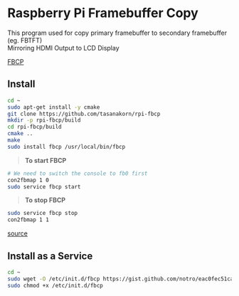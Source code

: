 # Raspberry Pi Framebuffer Copy

This program used for copy primary framebuffer to secondary framebuffer (eg. FBTFT)<br>
Mirroring HDMI Output to LCD Display

[FBCP](https://github.com/tasanakorn/rpi-fbcp)

## Install

```bash
cd ~
sudo apt-get install -y cmake
git clone https://github.com/tasanakorn/rpi-fbcp
mkdir -p rpi-fbcp/build
cd rpi-fbcp/build
cmake ..
make
sudo install fbcp /usr/local/bin/fbcp
```

> **To start FBCP**

```bash
# We need to switch the console to fb0 first
con2fbmap 1 0
sudo service fbcp start
```

> **To stop FBCP**

```bash
sudo service fbcp stop
con2fbmap 1 1
```

[source](https://github.com/notro/fbtft/wiki/FBTFT-on-Raspian#framebuffer-copy)

## Install as a Service

```bash
cd ~
sudo wget -O /etc/init.d/fbcp https://gist.github.com/notro/eac0fec51cac67bb99c7/raw/4804a36459db10b17d35451d98d4573a045084be/fbcp
sudo chmod +x /etc/init.d/fbcp
```
